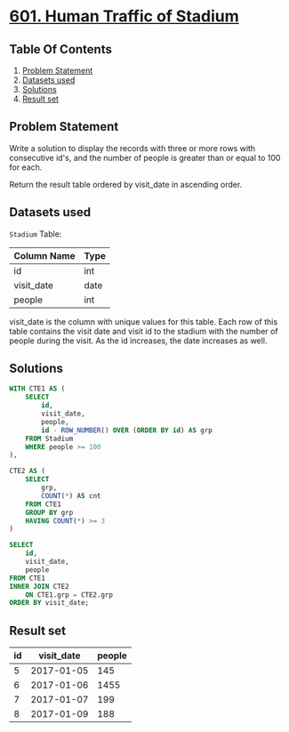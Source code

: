 # [601. Human Traffic of Stadium](https://leetcode.com/problems/human-traffic-of-stadium/description/)

## Table Of Contents
1. [Problem Statement](#problem-statement)
2. [Datasets used](#datasets-used)
3. [Solutions](#solutions)
4. [Result set](#result-set)

## Problem Statement

Write a solution to display the records with three or more rows with consecutive id's, and the number of people is greater than or equal to 100 for each.

Return the result table ordered by visit_date in ascending order.

## Datasets used

```Stadium``` Table:

| Column Name   | Type    |
| ------------- | ------- |
| id            | int     |
| visit_date    | date    |
| people        | int     |

visit_date is the column with unique values for this table.
Each row of this table contains the visit date and visit id to the stadium with the number of people during the visit.
As the id increases, the date increases as well.

## Solutions

```sql
WITH CTE1 AS (
    SELECT
        id,
        visit_date,
        people,
        id - ROW_NUMBER() OVER (ORDER BY id) AS grp
    FROM Stadium
    WHERE people >= 100
),

CTE2 AS (
    SELECT
        grp,
        COUNT(*) AS cnt
    FROM CTE1
    GROUP BY grp
    HAVING COUNT(*) >= 3
)

SELECT
    id,
    visit_date,
    people
FROM CTE1
INNER JOIN CTE2
    ON CTE1.grp = CTE2.grp
ORDER BY visit_date;
```

## Result set

| id | visit_date | people |
| -- | ---------- | ------ |
| 5  | 2017-01-05 | 145    |
| 6  | 2017-01-06 | 1455   |
| 7  | 2017-01-07 | 199    |
| 8  | 2017-01-09 | 188    |